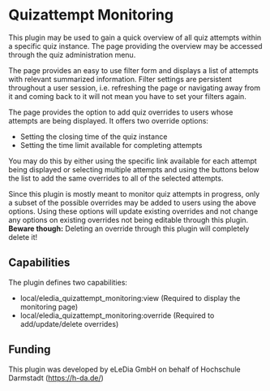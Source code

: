 # Quizattempt Monitoring

This plugin may be used to gain a quick overview of all quiz attempts within a specific quiz instance.
The page providing the overview may be accessed through the quiz administration menu.

The page provides an easy to use filter form and displays a list of attempts with relevant summarized
information. Filter settings are persistent throughout a user session, i.e. refreshing the page or 
navigating away from it and coming back to it will not mean you have to set your filters again.

The page provides the option to add quiz overrides to users whose attempts are being displayed. It offers
two override options:

* Setting the closing time of the quiz instance
* Setting the time limit available for completing attempts

You may do this by either using the specific link available for each attempt being displayed or
selecting multiple attempts and using the buttons below the list to add the same overrides to 
all of the selected attempts.  

Since this plugin is mostly meant to monitor quiz attempts in progress, only a subset of the
possible overrides may be added to users using the above options. Using these options will update
existing overrides and not change any options on existing overrides not being editable through
this plugin. **Beware though:** Deleting an override through this plugin will completely delete
it!

## Capabilities

The plugin defines two capabilities:

* local/eledia_quizattempt_monitoring:view (Required to display the monitoring page)
* local/eledia_quizattempt_monitoring:override (Required to add/update/delete overrides)


## Funding

This plugin was developed by eLeDia GmbH on behalf of Hochschule Darmstadt (https://h-da.de/)
